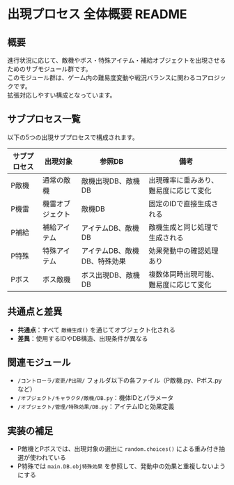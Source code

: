 # 出現プロセス 全体概要 README

## 概要
進行状況に応じて、敵機やボス・特殊アイテム・補給オブジェクトを出現させるためのサブモジュール群です。</BR>
このモジュール群は、ゲーム内の難易度変動や戦況バランスに関わるコアロジックです。</BR>
拡張対応しやすい構成となっています。

## サブプロセス一覧
以下の5つの出現サブプロセスで構成されます。

| サブプロセス | 出現対象         | 参照DB                       | 備考                                   |
|--------------|------------------|------------------------------|----------------------------------------|
| P敵機        | 通常の敵機       | 敵機出現DB、敵機DB           | 出現確率に重みあり、難易度に応じて変化 |
| P機雷        | 機雷オブジェクト | 敵機DB                       | 固定のIDで直接生成される               |
| P補給        | 補給アイテム     | アイテムDB、敵機DB           | 敵機生成と同じ処理で生成される         |
| P特殊        | 特殊アイテム     | アイテムDB、敵機DB、特殊効果 | 効果発動中の確認処理あり               |
| Pボス        | ボス敵機         | ボス出現DB、敵機DB           | 複数体同時出現可能、難易度に応じて変化 |

## 共通点と差異

- **共通点**：すべて `敵機生成()` を通じてオブジェクト化される
- **差異**：使用するIDやDB構造、出現条件が異なる

## 関連モジュール
- `/コントローラ/変更/P出現/` フォルダ以下の各ファイル（P敵機.py、Pボス.pyなど）
- `/オブジェクト/キャラクタ/敵機/DB.py`：機体IDとパラメータ
- `/オブジェクト/管理/特殊効果/DB.py`：アイテムIDと効果定義

## 実装の補足
- P敵機とPボスでは、出現対象の選出に `random.choices()` による重み付き抽選が使われている
- P特殊では `main.DB.obj特殊効果` を参照して、発動中の効果と重複しないようにする